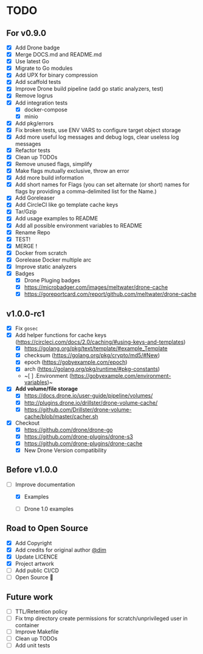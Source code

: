 # TODO

## For v0.9.0

- [x] Add Drone badge
- [x] Merge DOCS.md and README.md
- [x] Use latest Go
- [x] Migrate to Go modules
- [x] Add UPX for binary compression
- [x] Add scaffold tests
- [x] Improve Drone build pipeline (add go static analyzers, test)
- [x] Remove logrus
- [x] Add integration tests
  - [x] docker-compose
  - [x] minio
- [x] Add pkg/errors
- [x] Fix broken tests, use ENV VARS to configure target object storage
- [x] Add more useful log messages and debug logs, clear useless log messages
- [x] Refactor tests
- [x] Clean up TODOs
- [x] Remove unused flags, simplify
- [x] Make flags mutually exclusive, throw an error
- [x] Add more build information
- [x] Add short names for Flags (you can set alternate (or short) names for flags by providing a comma-delimited list for the Name.)
- [x] Add Goreleaser
- [x] Add CircleCI like go template cache keys
- [x] Tar/Gzip
- [x] Add usage examples to README
- [x] Add all possible environment variables to README
- [x] Rename Repo
- [x] TEST!
- [x] MERGE !
- [x] Docker from scratch
- [x] Gorelease Docker multiple arc
- [x] Improve static analyzers
- [x] Badges
  - [x] Drone Pluging badges
  - [x] https://microbadger.com/images/meltwater/drone-cache
  - [x] https://goreportcard.com/report/github.com/meltwater/drone-cache

## v1.0.0-rc1

- [x] Fix `gosec`
- [x] Add helper functions for cache keys (https://circleci.com/docs/2.0/caching/#using-keys-and-templates)
  - [x] https://golang.org/pkg/text/template/#example_Template
  - [x] checksum (https://golang.org/pkg/crypto/md5/#New)
  - [x] epoch (https://gobyexample.com/epoch)
  - [x] arch (https://golang.org/pkg/runtime/#pkg-constants)
  - ~[ ] .Environment (https://gobyexample.com/environment-variables)~
- [X] **Add volume/file storage**
  - [x] https://docs.drone.io/user-guide/pipeline/volumes/
  - [x] http://plugins.drone.io/drillster/drone-volume-cache/
  - [x] https://github.com/Drillster/drone-volume-cache/blob/master/cacher.sh
- [x] Checkout
  - [x] https://github.com/drone/drone-go
  - [x] https://github.com/drone-plugins/drone-s3
  - [x] https://github.com/drone-plugins/drone-cache
  - [x] New Drone Version compatibility

## Before v1.0.0

- [ ] Improve documentation
  - [x] Examples
  - [ ] Drone 1.0 examples


## Road to Open Source

- [x] Add Copyright
- [x] Add credits for original author [@dim](https://github.com/dim)
- [x] Update LICENCE
- [x] Project artwork
- [ ] Add public CI/CD
- [ ] Open Source :tada:

## Future work

- [ ] TTL/Retention policy
- [ ] Fix tmp directory create permissions for scratch/unprivileged user in container
- [ ] Improve Makefile
- [ ] Clean up TODOs
- [ ] Add unit tests
